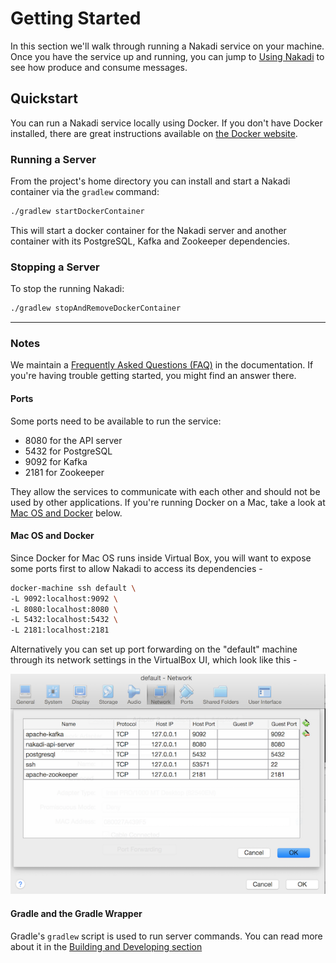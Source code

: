 # Getting Started

In this section we'll walk through running a Nakadi service on your machine. Once you have the service up and running, you can jump to [Using Nakadi]() to see how produce and consume messages.

## Quickstart

You can run a Nakadi service locally using Docker. If you don't have Docker installed, there are great instructions available on [the Docker website](https://www.docker.com/). 


### Running a Server

From the project's home directory you can install and start a Nakadi container via the `gradlew` command:

```sh
./gradlew startDockerContainer
```

This will start a docker container for the Nakadi server and another container 
with its PostgreSQL, Kafka and Zookeeper dependencies. 

### Stopping a Server

To stop the running Nakadi:

```sh
./gradlew stopAndRemoveDockerContainer
```

---

### Notes

We maintain a [Frequently Asked Questions (FAQ)](./faq.html) in the documentation. If you're having trouble getting started, you might find an answer there.

#### Ports

Some ports need to be available to run the service: 

-  8080 for the API server
-  5432 for PostgreSQL
-  9092 for Kafka 
-  2181 for Zookeeper 
  
They allow the services to communicate with each other and should not be used by other applications. If you're running Docker on a Mac, take a look at [Mac OS and Docker]() below.

#### Mac OS and Docker

Since Docker for Mac OS runs inside Virtual Box, you will  want to expose 
some ports first to allow Nakadi to access its dependencies -

```sh
docker-machine ssh default \
-L 9092:localhost:9092 \
-L 8080:localhost:8080 \
-L 5432:localhost:5432 \
-L 2181:localhost:2181
```

Alternatively you can set up port forwarding on the "default" machine through 
its network settings in the VirtualBox UI, which look like this - 

![vbox](./images/vbox.png)

#### Gradle and the Gradle Wrapper

Gradle's `gradlew` script is used to run server commands. You can read more about it in the [Building and Developing section](./developing.html)

